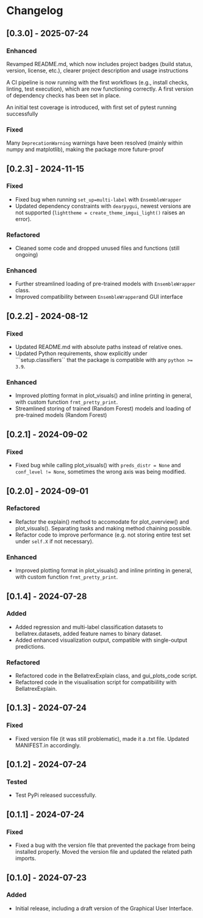 # Changelog

## [0.3.0] - 2025-07-24

### Enhanced
Revamped README.md, which now includes project badges (build status, version, license, etc.), clearer project description and usage instructions

A CI pipeline is now running with the first workflows (e.g., install checks, linting, test execution), which are now functioning correctly. A first version of dependency checks has been set in place.

An initial test coverage is introduced, with first set of pytest running successfully

### Fixed

Many `DeprecationWarning` warnings have been resolved (mainly within numpy and matplotlib), making the package more future-proof



## [0.2.3] - 2024-11-15
### Fixed
- Fixed bug when running `set_up=multi-label` with `EnsembleWrapper`
- Updated dependency constraints with `dearpygui`, newest versions are not supported (`lighttheme = create_theme_imgui_light()` raises an error).

### Refactored
- Cleaned some code and dropped unused files and functions (still ongoing)
### Enhanced
- Further streamlined loading of pre-trained models with `EnsembleWrapper` class.
- Improved compatibility between `EnsembleWrapper`and GUI interface



## [0.2.2] - 2024-08-12
### Fixed
- Updated README.md with absolute paths instead of relative ones.
- Updated Python requirements, show explicitly under ```setup.classifiers`` that the package is compatible with any `python >= 3.9`.
### Enhanced
- Improved plotting format in plot_visuals() and inline printing in general, with custom function `frmt_pretty_print`.
- Streamlined storing of trained (Random Forest) models and loading of pre-trained models (Random Forest)

## [0.2.1] - 2024-09-02
### Fixed
- Fixed bug while calling plot_visuals() with `preds_distr = None` and `conf_level != None`, sometimes the wrong axis was being modified.

## [0.2.0] - 2024-09-01
### Refactored
- Refactor the explain() method to accomodate for plot_overview() and plot_visuals(). Separating tasks and making method chaining possible.
- Refactor code to improve performance (e.g. not storing entire test set under `self.X` if not necessary).
### Enhanced
- Improved plotting format in plot_visuals() and inline printing in general, with custom function `frmt_pretty_print`.

## [0.1.4] - 2024-07-28
### Added
- Added regression and multi-label classification datasets to bellatrex.datasets, added feature names to binary dataset.
- Added enhanced visualization output, compatible with single-output predictions.

### Refactored
- Refactored code in the BellatrexExplain class, and gui_plots_code script.
- Refactored code in the visualisation script for compatibiility with BellatrexExplain.

## [0.1.3] - 2024-07-24
### Fixed
- Fixed version file (it was still problematic), made it a .txt file. Updated MANIFEST.in accordingly.

## [0.1.2] - 2024-07-24
### Tested
- Test PyPi released successfully.

## [0.1.1] - 2024-07-24
### Fixed
- Fixed a bug with the version file that prevented the package from being installed properly. Moved the version file and updated the related path imports.

## [0.1.0] - 2024-07-23
### Added
- Initial release, including a draft version of the Graphical User Interface.
